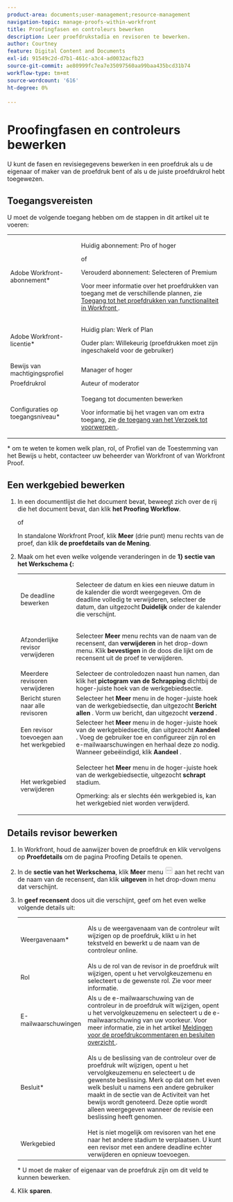 ```yaml
---
product-area: documents;user-management;resource-management
navigation-topic: manage-proofs-within-workfront
title: Proofingfasen en controleurs bewerken
description: Leer proefdrukstadia en revisoren te bewerken.
author: Courtney
feature: Digital Content and Documents
exl-id: 91549c2d-d7b1-461c-a3c4-ad0032acfb23
source-git-commit: ae80999fc7ea7e35097560aa99baa435bcd31b74
workflow-type: tm+mt
source-wordcount: '616'
ht-degree: 0%

---
```


# Proofingfasen en controleurs bewerken

U kunt de fasen en revisiegegevens bewerken in een proefdruk als u de eigenaar of maker van de proefdruk bent of als u de juiste proefdrukrol hebt toegewezen.

## Toegangsvereisten

U moet de volgende toegang hebben om de stappen in dit artikel uit te voeren:

<table style="table-layout:auto"> 
 <col> 
 <col> 
 <tbody> 
  <tr> 
   <td role="rowheader">Adobe Workfront-abonnement*</td> 
   <td> <p>Huidig abonnement: Pro of hoger</p> <p>of</p> <p>Verouderd abonnement: Selecteren of Premium</p> <p>Voor meer informatie over het proefdrukken van toegang met de verschillende plannen, zie <a href="/help/quicksilver/administration-and-setup/manage-workfront/configure-proofing/access-to-proofing-functionality.md" class="MCXref xref"> Toegang tot het proefdrukken van functionaliteit in Workfront </a>.</p> </td> 
  </tr> 
  <tr> 
   <td role="rowheader">Adobe Workfront-licentie*</td> 
   <td> <p>Huidig plan: Werk of Plan</p> <p>Ouder plan: Willekeurig (proefdrukken moet zijn ingeschakeld voor de gebruiker)</p> </td> 
  </tr> 
  <tr> 
   <td role="rowheader">Bewijs van machtigingsprofiel </td> 
   <td>Manager of hoger</td> 
  </tr> 
  <tr> 
   <td role="rowheader">Proefdrukrol</td> 
   <td>Auteur of moderator </td> 
  </tr> 
  <tr> 
   <td role="rowheader">Configuraties op toegangsniveau*</td> 
   <td> <p>Toegang tot documenten bewerken</p> <p>Voor informatie bij het vragen van om extra toegang, zie <a href="../../../workfront-basics/grant-and-request-access-to-objects/request-access.md" class="MCXref xref"> de toegang van het Verzoek tot voorwerpen </a>.</p> </td> 
  </tr> 
 </tbody> 
</table>

&#42; om te weten te komen welk plan, rol, of Profiel van de Toestemming van het Bewijs u hebt, contacteer uw beheerder van Workfront of van Workfront Proof.

## Een werkgebied bewerken

1. In een documentlijst die het document bevat, beweegt zich over de rij die het document bevat, dan klik **het Proofing Workflow**.

   of

   In standalone Workfront Proof, klik **Meer** (drie punt) menu rechts van de proef, dan klik **de proefdetails van de Mening**.

1. Maak om het even welke volgende veranderingen in de **1} sectie van het Werkschema {:**

   <table style="table-layout:auto"> 
    <col> 
    <col> 
    <tbody> 
     <tr> 
      <td role="rowheader">De deadline bewerken</td> 
      <td> <p>Selecteer de datum en kies een nieuwe datum in de kalender die wordt weergegeven. Om de deadline volledig te verwijderen, selecteer de datum, dan uitgezocht <strong> Duidelijk </strong> onder de kalender die verschijnt.</p> </td> 
     </tr> 
     <tr> 
      <td role="rowheader">Afzonderlijke revisor verwijderen</td> 
      <td> <p>Selecteer <strong> Meer </strong> menu rechts van de naam van de recensent, dan <strong> verwijderen </strong> in het drop-down menu. Klik <strong> bevestigen </strong> in de doos die lijkt om de recensent uit de proef te verwijderen.</p> </td> 
     </tr> 
     <tr> 
      <td role="rowheader">Meerdere revisoren verwijderen</td> 
      <td>Selecteer de controledozen naast hun namen, dan klik het <strong> pictogram van de Schrapping </strong> dichtbij de hoger-juiste hoek van de werkgebiedsectie.</td> 
     </tr> 
     <tr> 
      <td role="rowheader">Bericht sturen naar alle revisoren</td> 
      <td>Selecteer het <strong> Meer </strong> menu in de hoger-juiste hoek van de werkgebiedsectie, dan uitgezocht <strong> Bericht allen </strong>. Vorm uw bericht, dan uitgezocht <strong> verzend </strong>.</td> 
     </tr> 
     <tr> 
      <td role="rowheader">Een revisor toevoegen aan het werkgebied</td> 
      <td>Selecteer het <strong> Meer </strong> menu in de hoger-juiste hoek van de werkgebiedsectie, dan uitgezocht <strong> Aandeel </strong>. Voeg de gebruiker toe en configureer zijn rol en e-mailwaarschuwingen en herhaal deze zo nodig. Wanneer gebeëindigd, klik <strong> Aandeel </strong>.</td> 
     </tr> 
     <tr> 
      <td role="rowheader">Het werkgebied verwijderen</td> 
      <td> <p>Selecteer het <strong> Meer </strong> menu in de hoger-juiste hoek van de werkgebiedsectie, uitgezocht <strong> schrapt </strong> stadium.</p> <p>Opmerking: als er slechts één werkgebied is, kan het werkgebied niet worden verwijderd.</p> </td> 
     </tr> 
    </tbody> 
   </table>

## Details revisor bewerken

1. In Workfront, houd de aanwijzer boven de proefdruk en klik vervolgens op **Proefdetails** om de pagina Proofing Details te openen.
1. In de **sectie van het Werkschema**, klik **Meer** menu ![](assets/more-button-small.png) aan het recht van de naam van de recensent, dan klik **uitgeven** in het drop-down menu dat verschijnt.

1. In **geef recensent** doos uit die verschijnt, geef om het even welke volgende details uit:

   <table style="table-layout:auto"> 
    <col> 
    <col> 
    <tbody> 
     <tr> 
      <td role="rowheader">Weergavenaam*</td> 
      <td> <p>Als u de weergavenaam van de controleur wilt wijzigen op de proefdruk, klikt u in het tekstveld en bewerkt u de naam van de controleur online.</p> </td> 
     </tr> 
     <tr> 
      <td role="rowheader">Rol</td> 
      <td>Als u de rol van de revisor in de proefdruk wilt wijzigen, opent u het vervolgkeuzemenu en selecteert u de gewenste rol. Zie voor meer informatie.</td> 
     </tr> 
     <tr> 
      <td role="rowheader">E-mailwaarschuwingen</td> 
      <td>Als u de e-mailwaarschuwing van de controleur in de proefdruk wilt wijzigen, opent u het vervolgkeuzemenu en selecteert u de e-mailwaarschuwing van uw voorkeur. Voor meer informatie, zie in het artikel <a href="../../../review-and-approve-work/proofing/proofing-overview/notifications-proof-comments-decisions.md" class="MCXref xref"> Meldingen voor de proefdrukcommentaren en besluiten overzicht </a>.</td> 
     </tr> 
     <tr data-mc-conditions=""> 
      <td role="rowheader">Besluit*</td> 
      <td> <p>Als u de beslissing van de controleur over de proefdruk wilt wijzigen, opent u het vervolgkeuzemenu en selecteert u de gewenste beslissing. Merk op dat om het even welk besluit u namens een andere gebruiker maakt in de sectie van de Activiteit van het bewijs wordt genoteerd. Deze optie wordt alleen weergegeven wanneer de revisie een beslissing heeft genomen.</p> </td> 
     </tr> 
     <tr> 
      <td role="rowheader">Werkgebied</td> 
      <td>Het is niet mogelijk om revisoren van het ene naar het andere stadium te verplaatsen. U kunt een revisor met een andere deadline echter verwijderen en opnieuw toevoegen.</td> 
     </tr> 
    </tbody> 
   </table>

   &#42; U moet de maker of eigenaar van de proefdruk zijn om dit veld te kunnen bewerken.

1. Klik **sparen**.
